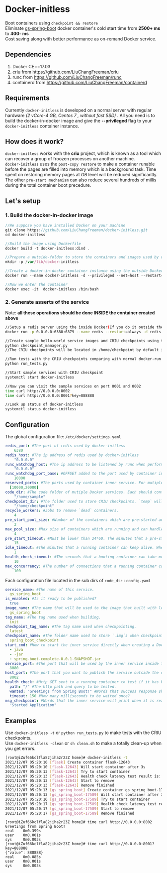 # Docker-initless
Boot containers using `checkpoint && restore`    
Eliminate [gs-spring-boot](https://github.com/LiuChangFreeman/gs-spring-boot) docker container's cold start time from **2500+ ms** to **400- ms**   
Cost saving along with better performance as on-remand Docker service.  
## Dependencies  

1. Docker CE==17.03
2. criu from  https://github.com/LiuChangFreeman/criu
3. runc from  https://github.com/LiuChangFreeman/runc
4. containerd from  https://github.com/LiuChangFreeman/containerd 

## Requirements

Currently `docker-initless` is developed on a normal server with regular hardware _(2 vCore-4 GB, Centos 7 , without fast SSD)_ . All you need is to build the docker-in-docker image and give the **--privileged** flag to your `docker-initless` container instance. 

## How does it work?

`docker-initless` works with the **criu** project, which is known as a tool which can recover a group of froozen processes on another machine.   
`docker-initless` uses the `post-copy restore` to make a container runable before the pages are filled into memory which is a background task. Time spent on restoring memory pages at *GB* level will be reduced significantly.     
The other `pre-start mechanism` can also reduce several hundreds of millis during the total container boot precedure.  

## Let's setup  
### 1. Build the docker-in-docker image
```js
//We suppose you have installed Docker on your machine
git clone https://github.com/LiuChangFreeman/docker-initless.git
cd docker-initless

//Build the image using Dockerfile 
docker build -t docker-initless:dind .

//Prepare a outside-folder to store the containers and images used by docker-initless
mkdir -p /var/lib/docker-initless

//Create a docker-in-docker container instance using the outside Docker
docker run --name docker-initless -d --privileged --net=host --restart=always -v $(pwd):/home -v /var/lib/docker-initless:/var/lib/docker -v /tmp:/tmp -v /lib/modules/:/lib/modules/ docker-initless:dind /usr/sbin/init

//Now we enter the container
docker exec -it  docker-initless /bin/bash  
```
### 2. Generate asserts of the service
Note: **all these operations should be done INSIDE the container created above** 
```bash
//Setup a redis server using the inside Docker(If you do it outside there may be some bugs)
docker run -p 0.0.0.0:6380:6379 --name redis --restart=always -d redis redis-server

//Create sample hello-world service images and CRIU checkpoints using the python script
python checkpoint_manager.py
//The CRIU checkpoints will be located in /home/checkpoint by default if success

//Run tests with the CRIU checkpoints comparing with normal docker-run cases
python run_tests.py

//Start sample services with CRIU checkpoint
systemctl start docker-initless

//Now you can visit the sample services on port 8001 and 8002
time curl http://0.0.0.0:8002
time curl http://0.0.0.0:8001?key=888888

//Look up status of docker-initless
systemctl status docker-initless
```
## Configuration
The global configuration file: `/etc/docker/settings.yaml`
```yaml
redis_port: #The port of redis used by docker-initless
    6380 
redis_host: #The ip address of redis used by docker-initless
    "0.0.0.0"
runc_watchdog_host: #The ip address to be listened by runc when performing pre-start 
    "0.0.0.0"
runc_watchdog_port_base: #OFFSET added to the port used by container inner service. Set it to the length of `reserved_ports` 
    10000
reserved_ports: #The ports used by container inner service. For mutiple container instances, everyone will take up a port individally.
  [10000,20000]
code_dir: #The code folder of mutiple Docker services. Each should contain a dockerfile and a config.yaml
    "/home/sample"
checkpoint_dir: #The folder used to store CRIU checkpoints. `temp` will be created automaticlly and used for creating temp containers.
    "/home/checkpoint"
recycle_workers: #Jobs to remove `dead` containers. 
    4
pre_start_pool_size: #Number of the containers which are pre-started and can be booted at once.
    2
max_pool_size: #Max size of containers which are running and can handle requests.
    4
pre_start_timeout: #Must be lower than 24*60. The minutes that a pre-start container can keep alive.
    15
idle_timeout: #The minutes that a running container can keep alive. When there aren't any requests to handle, running containers will be stoped and removed.
    1
health_check_timeout: #The seconds that a booting container can take most when being health checking. After which the booting container will be reguarded as a failure.
    10
max_concurrency: #The number of connections that a running container can handle mostly. If beyond docker-initless will start a new one to handle the other.
    100
```
Each configuration file located in the sub dirs of `code_dir` : `config.yaml` 
```yaml
service_name: #The name of this service.
  gs_spring_boot
is_enabled: #Is it ready to be published?
  true
image_name: #The name that will be used to the image that built with local dockerfile.
  gs_spring_boot
tag_name: #The tag name used when building.
  init
checkpoint_tag_name: #The tag name used when checkpointing.
  latest
checkpoint_name: #The folder name used to store `.img`s when checkpointing.
  spring_boot_checkpoint
start_cmd: #How to start the inner service directly when creating a Docker comntainer?
  - java
  - -jar
  - spring-boot-complete-0.0.1-SNAPSHOT.jar
service_port: #The port that will be used by the inner service inside the container.
  8080
host_port: #The port that you want to publish the service outside the container.
  8002
health_check: #Http GET sent to a running container to test if it has been ready.
  path: "/" #The http path and query to be tested.
  wanted: "Greetings from Spring Boot!" #Words that success response should contain.  
  timeout: 150 #How many milliseconds to be waited once?
msg_checkpoint: #Words that the inner service will print when it is ready.
  "Started Application"
```
## Examples
Use `docker-initless -t` or `python run_tests.py` to make tests with the CRIU checkpoints.   
Use `docker-initless -clean` or `sh clean.sh` to make a totally clean-up when you get errors.  
```bash
[root@iZuf66kclfla82jiha2r23Z home]# docker-initless -t
2021/12/07 05:20:10 [flask] Create container flask-12643
2021/12/07 05:20:10 [flask-12643] Will start container after 3s
2021/12/07 05:20:13 [flask-12643] Try to start container
2021/12/07 05:20:13 [flask-12643] Health check latency test result is: 81 ms
2021/12/07 05:20:13 [flask-12643] Start to remove
2021/12/07 05:20:13 [flask-12643] Remove finished
2021/12/07 05:20:13 [gs_spring_boot] Create container gs_spring_boot-17589
2021/12/07 05:20:13 [gs_spring_boot-17589] Will start container after 3s
2021/12/07 05:20:16 [gs_spring_boot-17589] Try to start container
2021/12/07 05:20:17 [gs_spring_boot-17589] Health check latency test result is: 386 ms
2021/12/07 05:20:17 [gs_spring_boot-17589] Start to remove
2021/12/07 05:20:17 [gs_spring_boot-17589] Remove finished
```
```
[root@iZuf66kclfla82jiha2r23Z home]# time curl http://0.0.0.0:8002
Greetings from Spring Boot!
real    0m0.399s
user    0m0.001s
sys     0m0.003s
[root@iZuf66kclfla82jiha2r23Z home]# time curl http://0.0.0.0:8001?key=888888
{"value": 888888}
real    0m0.085s
user    0m0.001s
sys     0m0.003s
```